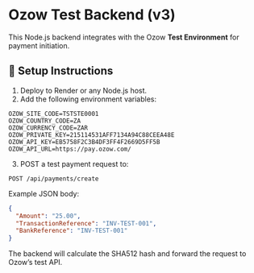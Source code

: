 # Ozow Test Backend (v3)

This Node.js backend integrates with the Ozow **Test Environment** for payment initiation.

## 🚀 Setup Instructions

1. Deploy to Render or any Node.js host.
2. Add the following environment variables:

```
OZOW_SITE_CODE=TSTSTE0001
OZOW_COUNTRY_CODE=ZA
OZOW_CURRENCY_CODE=ZAR
OZOW_PRIVATE_KEY=215114531AFF7134A94C88CEEA48E
OZOW_API_KEY=EB5758F2C3B4DF3FF4F2669D5FF5B
OZOW_API_URL=https://pay.ozow.com/
```

3. POST a test payment request to:
```
POST /api/payments/create
```
Example JSON body:
```json
{
  "Amount": "25.00",
  "TransactionReference": "INV-TEST-001",
  "BankReference": "INV-TEST-001"
}
```

The backend will calculate the SHA512 hash and forward the request to Ozow’s test API.
